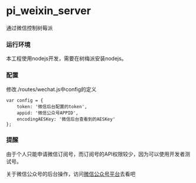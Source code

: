 # pi_weixin_server
通过微信控制树莓派

### 运行环境
本工程使用nodejs开发，需要在树梅派安装nodejs。

### 配置
修改./routes/wechat.js中config的定义
```
var config = {
	token: '微信后台配置的token',
	appid: '微信公众号APPID',
	encodingAESKey: '微信后台查看到的AESKey'
};
```
### 提醒
由于个人只能申请微信订阅号，而订阅号的API权限较少，因为可以使用开发者测试号。 

关于微信公众号的后台操作，访问[微信公众号平台](http://mp.weixin.com)去看吧
